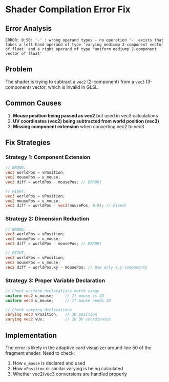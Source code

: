 # Shader Compilation Error Fix

## Error Analysis
```
ERROR: 0:50: '-' : wrong operand types - no operation '-' exists that takes a left-hand operand of type 'varying mediump 3-component vector of float' and a right operand of type 'uniform mediump 2-component vector of float'
```

## Problem
The shader is trying to subtract a `vec2` (2-component) from a `vec3` (3-component) vector, which is invalid in GLSL.

## Common Causes
1. **Mouse position being passed as vec2** but used in vec3 calculations
2. **UV coordinates (vec2) being subtracted from world position (vec3)**
3. **Missing component extension** when converting vec2 to vec3

## Fix Strategies

### Strategy 1: Component Extension
```glsl
// WRONG:
vec3 worldPos = vPosition;
vec2 mousePos = u_mouse;
vec3 diff = worldPos - mousePos; // ERROR!

// RIGHT:
vec3 worldPos = vPosition;
vec2 mousePos = u_mouse;
vec3 diff = worldPos - vec3(mousePos, 0.0); // Fixed!
```

### Strategy 2: Dimension Reduction
```glsl
// WRONG:
vec3 worldPos = vPosition;
vec2 mousePos = u_mouse;
vec3 diff = worldPos - mousePos; // ERROR!

// RIGHT:
vec3 worldPos = vPosition;
vec2 mousePos = u_mouse;
vec2 diff = worldPos.xy - mousePos; // Use only x,y components
```

### Strategy 3: Proper Variable Declaration
```glsl
// Check uniform declarations match usage
uniform vec2 u_mouse;     // If mouse is 2D
uniform vec3 u_mouse;     // If mouse needs 3D

// Check varying declarations
varying vec3 vPosition;   // 3D position
varying vec2 vUv;         // 2D UV coordinates
```

## Implementation
The error is likely in the adaptive card visualizer around line 50 of the fragment shader. Need to check:
1. How `u_mouse` is declared and used
2. How `vPosition` or similar varying is being calculated
3. Whether vec2/vec3 conversions are handled properly
